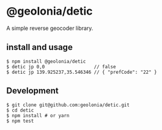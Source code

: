 # @geolonia/detic

A simple reverse geocoder library.

## install and usage

```shell
$ npm install @geolonia/detic
$ detic jp 0,0                  // false
$ detic jp 139.925237,35.546346 // { "prefCode": "22" }
```

## Development

```shell
$ git clone git@github.com:geolonia/detic.git
$ cd detic
$ npm install # or yarn
$ npm test
```
